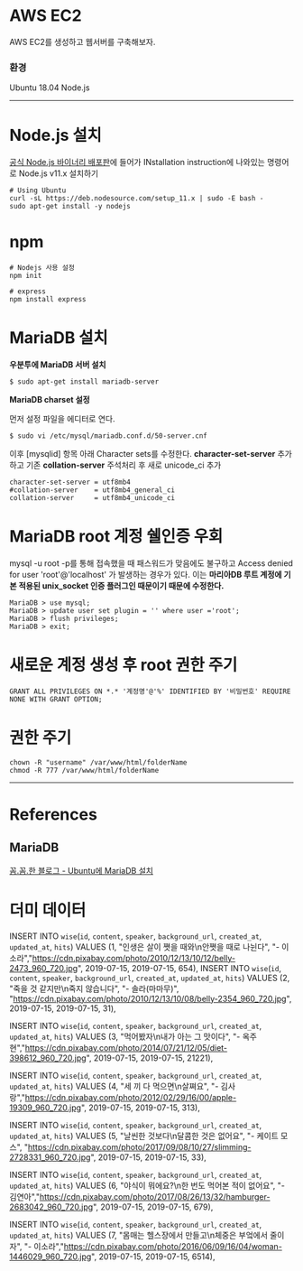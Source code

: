 # __AWS EC2__
AWS EC2를 생성하고 웹서버를 구축해보자.

### __환경__
Ubuntu 18.04
Node.js
***
# __Node.js 설치__
[공식 Node.js 바이너리 배포판](https://github.com/nodesource/distributions/blob/master/README.md)에 들어가 INstallation instruction에 나와있는 명령어로 Node.js v11.x 설치하기

    # Using Ubuntu
    curl -sL https://deb.nodesource.com/setup_11.x | sudo -E bash -
    sudo apt-get install -y nodejs

# __npm__

    # Nodejs 사용 설정
    npm init

    # express
    npm install express

# __MariaDB 설치__

__우분투에 MariaDB 서버 설치__

    $ sudo apt-get install mariadb-server

__MariaDB charset 설정__

먼저 설정 파일을 에디터로 연다.

    $ sudo vi /etc/mysql/mariadb.conf.d/50-server.cnf

이후 [mysqlid] 항목 아래 Character sets를 수정한다. **character-set-server** 추가하고 기존 **collation-server** 주석처리 후 새로 unicode_ci 추가

    character-set-server = utf8mb4
    #collation-server    = utf8mb4_general_ci
    collation-server     = utf8mb4_unicode_ci

# __MariaDB root 계정 쉘인증 우회__
mysql -u root -p를 통해 접속했을 때 패스워드가 맞음에도 불구하고 Access denied for user 'root'@'localhost' 가 발생하는 경우가 있다. 이는 **마리아DB 루트 계정에 기본 적용된 unix_socket 인증 플러그인 때문이기 때문에 수정한다.**

    MariaDB > use mysql;
    MariaDB > update user set plugin = '' where user ='root';
    MariaDB > flush privileges;
    MariaDB > exit;

# __새로운 계정 생성 후 root 권한 주기__

    GRANT ALL PRIVILEGES ON *.* '계정명'@'%' IDENTIFIED BY '비밀번호' REQUIRE NONE WITH GRANT OPTION;


# __권한 주기__

    chown -R "username" /var/www/html/folderName
    chmod -R 777 /var/www/html/folderName

***

# References

## MariaDB
[꼼.꼼.한 블로그 - Ubuntu에 MariaDB 설치](https://jimnong.tistory.com/744)



# __더미 데이터__

INSERT INTO `wise`(`id`, `content`, `speaker`, `background_url`, `created_at`, `updated_at`, `hits`) VALUES (1, "인생은 살이 쪗을 때와\n안쪗을 때로 나뉜다", "- 이소라","https://cdn.pixabay.com/photo/2010/12/13/10/12/belly-2473_960_720.jpg",  2019-07-15, 2019-07-15, 654),
INSERT INTO `wise`(`id`, `content`, `speaker`, `background_url`, `created_at`, `updated_at`, `hits`)
VALUES (2, "죽을 것 같지만\n죽지 않습니다", "- 솔라(마마무)", "https://cdn.pixabay.com/photo/2010/12/13/10/08/belly-2354_960_720.jpg",  2019-07-15, 2019-07-15, 31),

INSERT INTO `wise`(`id`, `content`, `speaker`, `background_url`, `created_at`, `updated_at`, `hits`)
VALUES (3, "먹어봤자\n내가 아는 그 맛이다", "- 옥주현","https://cdn.pixabay.com/photo/2014/07/21/12/05/diet-398612_960_720.jpg",  2019-07-15, 2019-07-15, 21221),

INSERT INTO `wise`(`id`, `content`, `speaker`, `background_url`, `created_at`, `updated_at`, `hits`)
VALUES (4, "세 끼 다 먹으면\n살쪄요", "- 김사랑","https://cdn.pixabay.com/photo/2012/02/29/16/00/apple-19309_960_720.jpg",  2019-07-15, 2019-07-15, 313),

INSERT INTO `wise`(`id`, `content`, `speaker`, `background_url`, `created_at`, `updated_at`, `hits`)
VALUES (5, "날씬한 것보다\n달콤한 것은 없어요", "- 케이트 모스", "https://cdn.pixabay.com/photo/2017/09/08/10/27/slimming-2728331_960_720.jpg", 2019-07-15, 2019-07-15, 33),

INSERT INTO `wise`(`id`, `content`, `speaker`, `background_url`, `created_at`, `updated_at`, `hits`)
VALUES (6, "야식이 뭐에요?\n한 번도 먹어본 적이 없어요", "- 김연아","https://cdn.pixabay.com/photo/2017/08/26/13/32/hamburger-2683042_960_720.jpg", 2019-07-15, 2019-07-15, 679),

INSERT INTO `wise`(`id`, `content`, `speaker`, `background_url`, `created_at`, `updated_at`, `hits`)
VALUES (7, "몸매는 헬스장에서 만들고\n체중은 부엌에서 줄이자", "- 이소라","https://cdn.pixabay.com/photo/2016/06/09/16/04/woman-1446029_960_720.jpg", 2019-07-15, 2019-07-15, 6514),

